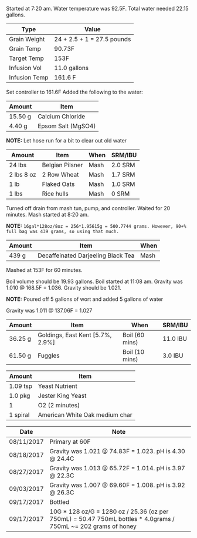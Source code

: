 Started at 7:20 am. Water temperature was 92.5F. Total water needed 22.15 gallons.

Type | Value
--- | ---
Grain Weight | 24 + 2.5 + 1 = 27.5 pounds
Grain Temp | 90.73F
Target Temp | 153F
Infusion Vol | 11.0 gallons
Infusion Temp | 161.6 F

Set controller to 161.6F
Added the following to the water:

Amount | Item
--- | ---
15.50 g | Calcium Chloride
4.40 g | Epsom Salt (MgSO4)

**NOTE:** Let hose run for a bit to clear out old water

Amount | Item | When | SRM/IBU
--- | --- | --- | ---
24 lbs | Belgian Pilsner | Mash | 2.0 SRM
2 lbs 8 oz | 2 Row Wheat | Mash | 1.7 SRM
1 lb | Flaked Oats | Mash | 1.0 SRM
1 lbs | Rice hulls | Mash | 0 SRM

Turned off drain from mash tun, pump, and controller. Waited for 20 minutes.
Mash started at 8:20 am.

**NOTE:** ```16gal*128oz/8oz = 256*1.95615g = 500.7744 grams. However, 90+% full bag was 439 grams, so using that much.```

Amount | Item | When
--- | --- | ---
439 g | Decaffeinated Darjeeling Black Tea | Mash

Mashed at 153F for 60 minutes.

Boil volume should be 19.93 gallons. Boil started at 11:08 am.
Gravity was 1.010 @ 168.5F = 1.036.  Gravity should be 1.021.

**NOTE:** Poured off 5 gallons of wort and added 5 gallons of water

Gravity was 1.011 @ 137.06F = 1.027

Amount | Item | When | SRM/IBU
--- | --- | --- | ---
36.25 g | Goldings, East Kent [5.7%, 2.9%] | Boil (60 mins) | 11.0 IBU
61.50 g | Fuggles | Boil (10 mins) | 3.0 IBU

Amount | Item
--- | ---
1.09 tsp | Yeast Nutrient
1.0 pkg | Jester King Yeast
1 | O2 (2 minutes)
1 spiral | American White Oak medium char

Date | Note
--- | ---
08/11/2017 | Primary at 60F
08/18/2017 | Gravity was 1.021 @ 74.83F = 1.023. pH is 4.30 @ 24.4C
08/27/2017 | Gravity was 1.013 @ 65.72F = 1.014. pH is 3.97 @ 22.3C
09/03/2017 | Gravity was 1.007 @ 69.60F = 1.008. pH is 3.92 @ 26.3C
09/17/2017 | Bottled
09/17/2017 | 10G * 128 oz/G = 1280 oz / 25.36 (oz per 750mL) = 50.47 750mL bottles * 4.0grams / 750mL ~= 202 grams of honey
